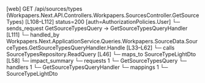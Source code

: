 [web] GET /api/sources/types  (Workpapers.Next.API.Controllers.Workpapers.SourcesController.GetSourceTypes)  [L108–L112] status=200 [auth=AuthorizationPolicies.User]
  └─ sends_request GetSourceTypesQuery -> GetSourceTypesQueryHandler [L111]
    └─ handled_by Workpapers.Next.ApplicationService.Queries.Workpapers.SourceData.SourceTypes.GetSourceTypesQueryHandler.Handle [L33–L62]
      └─ calls SourceTypesRepository.ReadQuery [L46]
      └─ maps_to SourceTypeLightDto [L58]
  └─ impact_summary
    └─ requests 1
      └─ GetSourceTypesQuery
    └─ handlers 1
      └─ GetSourceTypesQueryHandler
    └─ mappings 1
      └─ SourceTypeLightDto

